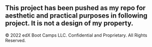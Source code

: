 This project has been pushed as my repo for aesthetic and practical purposes in following project. It is not a design of my property.
---
© 2022 edX Boot Camps LLC. Confidential and Proprietary. All Rights Reserved.
